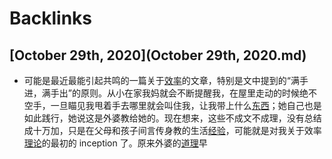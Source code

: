 
# Backlinks
## [October 29th, 2020](October 29th, 2020.md)
- 可能是最近最能引起共鸣的一篇关于[效率](效率.md)的文章，特别是文中提到的“满手进，满手出”的原则。从小在家我妈就会不断提醒我，在屋里走动的时候绝不空手，一旦瞄见我甩着手去哪里就会叫住我，让我带上什么[东西](东西.md)；她自己也是如此践行，她说这是外婆教给她的。现在想来，这些不成文不成理，没有总结成十万加，只是在父母和孩子间言传身教的生活[经验](经验.md)，可能就是对我关于效率[理论](理论.md)的最初的 inception 了。原来外婆的[道理](道理.md)早

